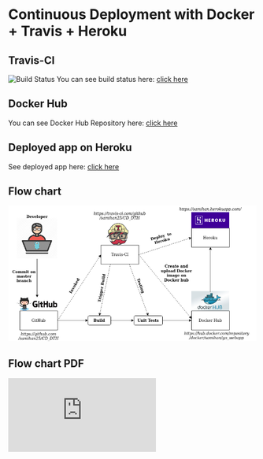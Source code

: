 # Continuous Deployment with Docker + Travis + Heroku

## Travis-CI
![Build Status](https://api.travis-ci.com/samihan25/CD_DTH.svg)
You can see build status here: [click here](https://travis-ci.com/github/samihan25/CD_DTH)

## Docker Hub
You can see Docker Hub Repository here: [click here](https://hub.docker.com/r/samihan/go_webapp/)

## Deployed app on Heroku
See deployed app here: [click here](https://samihan.herokuapp.com/)

## Flow chart
![Flow diagram](https://github.com/samihan25/CD_DTH/blob/master/DevOps%20flow%20chart%202.png)

## Flow chart PDF
![Flow diagram](https://github.com/samihan25/CD_DTH/blob/master/DevOps%20flow%20chart%202.pdf)
